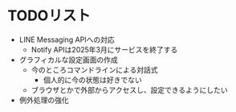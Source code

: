 # TODOリスト
* LINE Messaging APIへの対応
  * Notify APIは2025年3月にサービスを終了する
* グラフィカルな設定画面の作成
  * 今のところコマンドラインによる対話式
    * 個人的に今の状態は好きでない 
  * ブラウザとかで外部からアクセスし、設定できるようにしたい 
* 例外処理の強化